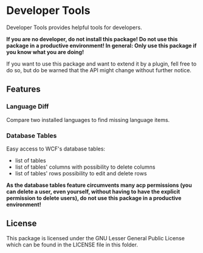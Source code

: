 # Developer Tools

Developer Tools provides helpful tools for developers.

**If you are no developer, do not install this package! Do not use this package in a productive environment! In general: Only use this package if you know what you are doing!**

If you want to use this package and want to extend it by a plugin, fell free to do so, but do be warned that the API might change without further notice.


## Features

### Language Diff

Compare two installed languages to find missing language items.

### Database Tables

Easy access to WCF's database tables:

* list of tables
* list of tables' columns with possibility to delete columns
* list of tables' rows possibility to edit and delete rows

**As the database tables feature circumvents many acp permissions (you can delete a user, even yourself, without having to have the explicit permission to delete users), do not use this package in a productive environment!**


## License

This package is licensed under the GNU Lesser General Public License which can be found in the LICENSE file in this folder.
